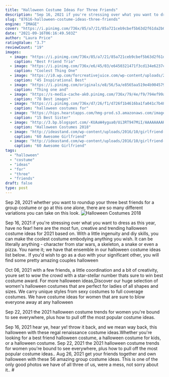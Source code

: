 ```yaml
---
title: "Halloween Costume Ideas For Three Friends"
description: "Sep 16, 2021 if you're stressing over what you want to dress as this year, have no fear! here are the most fun, creative and trending halloween costume ideas for 2021 based on"
slug: "87616-halloween-costume-ideas-three-friends"
engine: "IMAGE"
cover: "https://i.pinimg.com/736x/85/a7/21/85a721ceb9cbef5b63d2f61da2b0be30.jpg"
date: "2021-09-16T06:16:49.503Z"
author: "Laura Price"
ratingValue: "3.7"
reviewCount: "19"
images:
  - image: "https://i.pinimg.com/736x/85/a7/21/85a721ceb9cbef5b63d2f61da2b0be30.jpg"
    caption: "Best Friend Trio"
  - image: "https://i.pinimg.com/736x/e6/45/03/e6450321471f3cd134e6237cd334f1ab--seussical-costumes-group-costumes.jpg"
    caption: "Coolest Thing One"
  - image: "https://i0.wp.com/forcreativejuice.com/wp-content/uploads/2017/09/best-friend-halloween-costume-ideas/42-halloween-costume-ideas-for-you-and-your-bff.jpg?w=600&ssl=1"
    caption: "45 Inspirational Best"
  - image: "https://i.pinimg.com/originals/e8/56/5a/e8565aa519e4b90457971f9ba06da6b2.jpg"
    caption: "Thing one and"
  - image: "https://s-media-cache-ak0.pinimg.com/736x/79/4e/f9/794ef99a3d469fdf548f70bcd3f2b263.jpg"
    caption: "78 Best images"
  - image: "https://i.pinimg.com/736x/d7/26/f1/d726f1b4616ba1fa041c7b480dd84871--trio-halloween-costumes-trio-costumes.jpg"
    caption: "halloween costumes for"
  - image: "https://hips.hearstapps.com/hmg-prod.s3.amazonaws.com/images/parent-trap-sister-halloween-costume-1595856463.jpg?crop=0.889xw:1.00xh;0,0&resize=480:*"
    caption: "15 Best Sister"
  - image: "http://3.bp.blogspot.com/-KUAaW4ygua0/Ui3RT947MiI/AAAAAAAAHVs/D-L-ujQvpuI/s1600/three_blind_mice.jpg"
    caption: "Halloween Costumes 2018"
  - image: "http://ideastand.com/wp-content/uploads/2016/10/girlfriend-group-costume/4-girlfriend-group-costume-ideas.jpg"
    caption: "60 Awesome Girlfriend"
  - image: "http://ideastand.com/wp-content/uploads/2016/10/girlfriend-group-costume/14-girlfriend-group-costume-ideas.jpg"
    caption: "60 Awesome Girlfriend"
tags:
  - "halloween"
  - "costume"
  - "ideas"
  - "for"
  - "three"
  - "friends"
draft: false
type: post
---
```


Sep 28, 2021 whether you want to roundup your three best friends for a group costume or go at this one alone, there are so many different variations you can take on this look.
![Halloween Costumes 2018](http://3.bp.blogspot.com/-KUAaW4ygua0/Ui3RT947MiI/AAAAAAAAHVs/D-L-ujQvpuI/s1600/three_blind_mice.jpg "Halloween Costumes 2018")

Sep 16, 2021 if you&#39;re stressing over what you want to dress as this year, have no fear! here are the most fun, creative and trending halloween costume ideas for 2021 based on. With a little ingenuity and diy skills, you can make the coolest costume embodying anything you wish. It can be literally anything - character from star wars, a skeleton, a snake or even a pizza. You name it; we have that ensemble in our halloween costume ideas list below.. If you&#39;d wish to go as a duo with your significant other, you will find some pretty amazing couples halloween
<!--inArticleAds-->

<!--galleryOne-->

Oct 06, 2021 with a few friends, a little coordination and a bit of creativity, youre set to wow the crowd with a star-stellar number thats sure to win best costume award. For more halloween ideas,Discover our huge selection of women's halloween costumes that are perfect for ladies of all shapes and sizes. We carry unique styles from sexy costumes to full coverage costumes. We have costume ideas for women that are sure to blow everyone away at any halloween
<!--inArticleAds-->

<!--galleryTwo-->

Sep 22, 2021 the 2021 halloween costume trends for women you're bound to see everywhere, plus how to pull off the most popular costume ideas.
<!--galleryThree-->

Sep 16, 2021 hear ye, hear ye! throw it back, and we mean way back, this halloween with these regal renaissance costume ideas.Whether you're looking for a best friend halloween costume, a halloween costume for kids, or a halloween costume. Sep 22, 2021 the 2021 halloween costume trends for women you're bound to see everywhere, plus how to pull off the most popular costume ideas.. Aug 26, 2021 get your friends together and own halloween with these 56 amazing group costume ideas.  This is one of the only good photos we have of all three of us, were a mess, not sorry about it.. #
